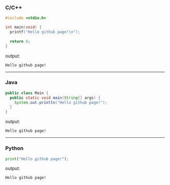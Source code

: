 ### C/C++
```c
#include <stdio.h>

int main(void) {
  printf("Hello github page!\n");
  
  return 0;
}
```
output:
```
Hello github page!
```

- - -

### Java
```java
public class Main {
  public static void main(String[] args) {
    System.out.println("Hello github page!");
  }
}
```
output:
```
Hello github page!
```

- - -

### Python
```python
print("Hello github page!");
```
output:
```
Hello github page!
```
